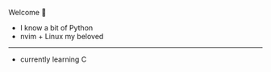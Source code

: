 <h>Welcome 🧉</h>
- I know a bit of Python
- nvim + Linux my beloved
-------------------------
- currently learning C
